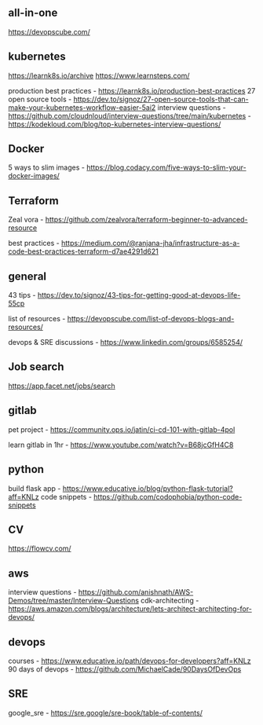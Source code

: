 ## all-in-one
https://devopscube.com/

## kubernetes
https://learnk8s.io/archive
https://www.learnsteps.com/

production best practices - https://learnk8s.io/production-best-practices
27 open source tools - https://dev.to/signoz/27-open-source-tools-that-can-make-your-kubernetes-workflow-easier-5ai2
interview questions - https://github.com/cloudnloud/interview-questions/tree/main/kubernetes
                    - https://kodekloud.com/blog/top-kubernetes-interview-questions/

## Docker
5 ways to slim images - https://blog.codacy.com/five-ways-to-slim-your-docker-images/

## Terraform
Zeal vora - https://github.com/zealvora/terraform-beginner-to-advanced-resource

best practices - https://medium.com/@ranjana-jha/infrastructure-as-a-code-best-practices-terraform-d7ae4291d621

## general 
43 tips - https://dev.to/signoz/43-tips-for-getting-good-at-devops-life-55cp

list of resources - https://devopscube.com/list-of-devops-blogs-and-resources/

devops & SRE discussions - https://www.linkedin.com/groups/6585254/

## Job search
https://app.facet.net/jobs/search

## gitlab
pet project - https://community.ops.io/jatin/ci-cd-101-with-gitlab-4pol

learn gitlab in 1hr - https://www.youtube.com/watch?v=B68jcGfH4C8

## python
build flask app - https://www.educative.io/blog/python-flask-tutorial?aff=KNLz
code snippets - https://github.com/codophobia/python-code-snippets

## CV
https://flowcv.com/

## aws
interview questions - https://github.com/anishnath/AWS-Demos/tree/master/Interview-Questions
cdk-architecting - https://aws.amazon.com/blogs/architecture/lets-architect-architecting-for-devops/

## devops
courses - https://www.educative.io/path/devops-for-developers?aff=KNLz
90 days of devops - https://github.com/MichaelCade/90DaysOfDevOps

## SRE
google_sre - https://sre.google/sre-book/table-of-contents/
